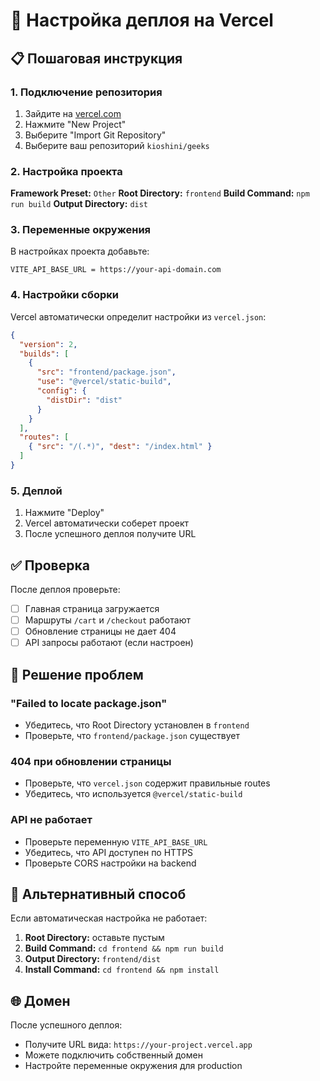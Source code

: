 # 🚀 Настройка деплоя на Vercel

## 📋 Пошаговая инструкция

### 1. Подключение репозитория

1. Зайдите на [vercel.com](https://vercel.com)
2. Нажмите "New Project"
3. Выберите "Import Git Repository"
4. Выберите ваш репозиторий `kioshini/geeks`

### 2. Настройка проекта

**Framework Preset:** `Other`
**Root Directory:** `frontend`
**Build Command:** `npm run build`
**Output Directory:** `dist`

### 3. Переменные окружения

В настройках проекта добавьте:

```
VITE_API_BASE_URL = https://your-api-domain.com
```

### 4. Настройки сборки

Vercel автоматически определит настройки из `vercel.json`:

```json
{
  "version": 2,
  "builds": [
    {
      "src": "frontend/package.json",
      "use": "@vercel/static-build",
      "config": {
        "distDir": "dist"
      }
    }
  ],
  "routes": [
    { "src": "/(.*)", "dest": "/index.html" }
  ]
}
```

### 5. Деплой

1. Нажмите "Deploy"
2. Vercel автоматически соберет проект
3. После успешного деплоя получите URL

## ✅ Проверка

После деплоя проверьте:

- [ ] Главная страница загружается
- [ ] Маршруты `/cart` и `/checkout` работают
- [ ] Обновление страницы не дает 404
- [ ] API запросы работают (если настроен)

## 🔧 Решение проблем

### "Failed to locate package.json"

- Убедитесь, что Root Directory установлен в `frontend`
- Проверьте, что `frontend/package.json` существует

### 404 при обновлении страницы

- Проверьте, что `vercel.json` содержит правильные routes
- Убедитесь, что используется `@vercel/static-build`

### API не работает

- Проверьте переменную `VITE_API_BASE_URL`
- Убедитесь, что API доступен по HTTPS
- Проверьте CORS настройки на backend

## 📝 Альтернативный способ

Если автоматическая настройка не работает:

1. **Root Directory:** оставьте пустым
2. **Build Command:** `cd frontend && npm run build`
3. **Output Directory:** `frontend/dist`
4. **Install Command:** `cd frontend && npm install`

## 🌐 Домен

После успешного деплоя:
- Получите URL вида: `https://your-project.vercel.app`
- Можете подключить собственный домен
- Настройте переменные окружения для production
